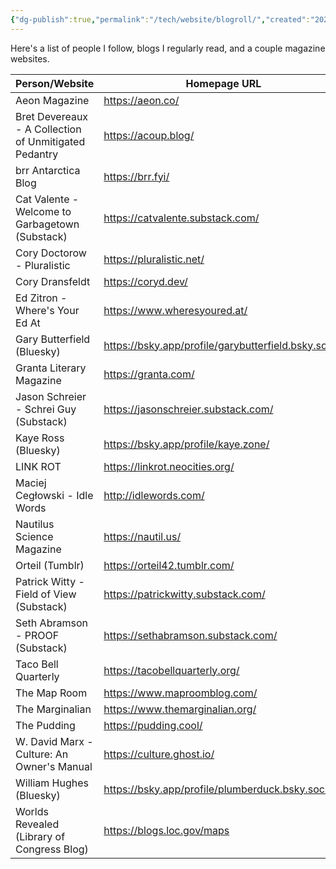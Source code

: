 ```yaml
---
{"dg-publish":true,"permalink":"/tech/website/blogroll/","created":"2024-08-15","updated":"2025-07-28"}
---
```



Here's a list of people I follow, blogs I regularly read, and a couple magazine websites.

| Person/Website                                        | Homepage URL                                         | Feed URL                                                      |
| ----------------------------------------------------- | ---------------------------------------------------- | ------------------------------------------------------------- |
| Aeon Magazine                                         | https://aeon.co/                                     | https://aeon.co/feed.rss                                      |
| Bret Devereaux - A Collection of Unmitigated Pedantry | https://acoup.blog/                                  | https://acoup.blog/feed/                                      |
| brr Antarctica Blog                                   | https://brr.fyi/                                     | https://brr.fyi/feed.xml                                      |
| Cat Valente - Welcome to Garbagetown (Substack)       | https://catvalente.substack.com/                     | https://catvalente.substack.com/feed                          |
| Cory Doctorow - Pluralistic                           | https://pluralistic.net/                             | https://pluralistic.net/feed/                                 |
| Cory Dransfeldt                                       | https://coryd.dev/                                   | https://coryd.dev/feeds/posts                                 |
| Ed Zitron - Where's Your Ed At                        | https://www.wheresyoured.at/                         | https://www.wheresyoured.at/rss/                              |
| Gary Butterfield (Bluesky)                            | https://bsky.app/profile/garybutterfield.bsky.social | https://bsky.app/profile/did:plc:2ndatgaqlflhu6iupejtfhdv/rss |
| Granta Literary Magazine                              | https://granta.com/                                  | https://granta.com/feed/                                      |
| Jason Schreier - Schrei Guy (Substack)                | https://jasonschreier.substack.com/                  | https://jasonschreier.substack.com/feed                       |
| Kaye Ross (Bluesky)                                   | https://bsky.app/profile/kaye.zone/                  | https://bsky.app/profile/did:plc:psvjbw6ahzr6hnuf3fjfb3ia/rss |
| LINK ROT                                              | https://linkrot.neocities.org/                       | https://linkrot.neocities.org/RSS.xml                         |
| Maciej Cegłowski - Idle Words                         | http://idlewords.com/                                | https://idlewords.com/index.xml                               |
| Nautilus Science Magazine                             | https://nautil.us/                                   | https://nautil.us/feed/                                       |
| Orteil (Tumblr)                                       | https://orteil42.tumblr.com/                         | https://orteil42.tumblr.com/rss                               |
| Patrick Witty - Field of View (Substack)              | https://patrickwitty.substack.com/                   | https://patrickwitty.substack.com/feed                        |
| Seth Abramson - PROOF (Substack)                      | https://sethabramson.substack.com/                   | https://sethabramson.substack.com/feed                        |
| Taco Bell Quarterly                                   | https://tacobellquarterly.org/                       | https://tacobellquarterly.org/feed/                           |
| The Map Room                                          | https://www.maproomblog.com/                         | https://www.maproomblog.com/feed/                             |
| The Marginalian                                       | https://www.themarginalian.org/                      | https://feeds.feedburner.com/brainpickings/rss                |
| The Pudding                                           | https://pudding.cool/                                | https://feeds.feedburner.com/pudding/feed                     |
| W. David Marx - Culture: An Owner's Manual            | https://culture.ghost.io/                            | https://culture.ghost.io/rss/                                 |
| William Hughes (Bluesky)                              | https://bsky.app/profile/plumberduck.bsky.social     | https://bsky.app/profile/did:plc:gpyfxtwxiadm3jolqqzbui4w/rss |
| Worlds Revealed (Library of Congress Blog)            | https://blogs.loc.gov/maps                           | https://blogs.loc.gov/maps/feed/                              |
